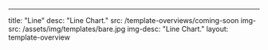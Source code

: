 ---
title:            "Line"
desc:	            "Line Chart."
src:              /template-overviews/coming-soon
img-src:	    	  /assets/img/templates/bare.jpg
img-desc:         "Line Chart."
layout:		    	  template-overview
